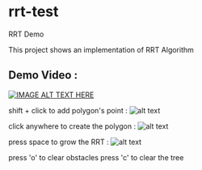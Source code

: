# rrt-test
RRT Demo

This project shows an implementation of RRT Algorithm

## Demo Video :
[![IMAGE ALT TEXT HERE](http://img.youtube.com/vi/W3FcGNcoUzw/0.jpg)](https://youtu.be/W3FcGNcoUzw)

shift + click to add polygon's point :
![alt text](https://github.com/alifahrri/rrt-test/blob/master/preview/rrt%20add%20obs.png "add obstacle")

click anywhere to create the polygon :
![alt text](https://github.com/alifahrri/rrt-test/blob/master/preview/rrt%20obs.png "create obstacle")

press space to grow the RRT :
![alt text](https://github.com/alifahrri/rrt-test/blob/master/preview/rrt.png "growing")

press 'o' to clear obstacles
press 'c' to clear the tree
